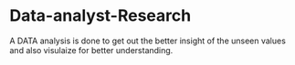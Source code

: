 # Data-analyst-Research
A DATA analysis is done to get out the better insight of the unseen values and also visulaize for better understanding.
